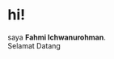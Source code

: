 # hi! 

saya **Fahmi Ichwanurohman**.\
Selamat Datang 
<!-- Saya seorang **web developer** di [Dicoding](https://www.dicoding.com/).\ -->
<!-- Saya bertanggung jawab pada kualitas interface dibekali [sertifikasi dari University of Toronto](https://www.coursera.org/account/accomplishments/specialization/CLKJD8XBXJ3M).\ -->
<!-- Saya juga memiliki gelar [Google Associate Android Developer](https://www.credential.net/h5deoi5h) sejak 2019.\ -->
<!-- Jika kamu tertarik untuk berkenalan denganku, silakan ikuti akun [Linkedin](https://www.linkedin.com/in/gilang-adhan/)ku ya. -->
 
<p align="left">
<a href="https://github.com/gilangadhan">
<!--   <img height="180em" src="https://github-readme-stats-eight-theta.vercel.app/api?username=gilangadhan&show_icons=true&theme=algolia&include_all_commits=true&count_private=true"/>
  <img height="180em" src="https://github-readme-stats-eight-theta.vercel.app/api/top-langs/?username=gilangadhan&layout=compact&langs_count=8&theme=algolia"/> -->
</a>
</p>
